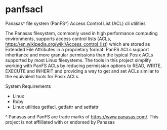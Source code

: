 # panfsacl
Panasas^ file system (PanFS^) Access Control List (ACL) cli utilities

The Panasas filesystem, commonly used in high performance computing environments, supports access control lists (ACLs, https://en.wikipedia.org/wiki/Access_control_list) which are stored as Extended File Attributes in a proprietary format.  PanFS ACLs support inheritance and more granular permissions than the typical Posix ACLs supported by most Linux filesystems.  The tools in this project simplify working with PanFS ACLs by reducing permission options to READ, WRITE, EXECUTE and INHERIT and providing a way to get and set ACLs similar to the equivalent tools for Posix ACLs.

System Requirements
  * Linux
  * Ruby
  * Linux utilities getfacl, getfattr and setfattr

^ Panasas and PanFS are trade marks of https://www.panasas.com/. This project is not affliliated with or endorsed by Panasas
